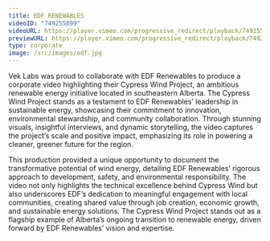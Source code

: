 ```yaml
---
title: EDF RENEWABLES
videoID: "749255899"
videoURL: https://player.vimeo.com/progressive_redirect/playback/749255899/rendition/1080p/file.mp4?loc=external&signature=d081d4bade1a5c3f760158310bccc35caf914fdadfc87c61b5f7112dbca61e54&user_id=222329173
previewURL: https://player.vimeo.com/progressive_redirect/playback/749255899/rendition/540p/file.mp4?loc=external&signature=eef6a2c8a5ec1b86dc1786f6329cc10616a35438e4b8a811582cb2a2ac57ec9c&user_id=222329173
type: corporate
image: /src/images/edf.jpg
---
```

Vek Labs was proud to collaborate with EDF Renewables to produce a corporate video highlighting their Cypress Wind Project, an ambitious renewable energy initiative located in southeastern Alberta. The Cypress Wind Project stands as a testament to EDF Renewables’ leadership in sustainable energy, showcasing their commitment to innovation, environmental stewardship, and community collaboration. Through stunning visuals, insightful interviews, and dynamic storytelling, the video captures the project’s scale and positive impact, emphasizing its role in powering a cleaner, greener future for the region.

This production provided a unique opportunity to document the transformative potential of wind energy, detailing EDF Renewables’ rigorous approach to development, safety, and environmental responsibility. The video not only highlights the technical excellence behind Cypress Wind but also underscores EDF’s dedication to meaningful engagement with local communities, creating shared value through job creation, economic growth, and sustainable energy solutions. The Cypress Wind Project stands out as a flagship example of Alberta’s ongoing transition to renewable energy, driven forward by EDF Renewables’ vision and expertise.
